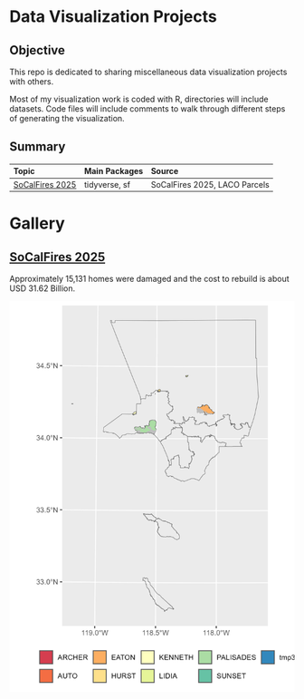 # Data Visualization Projects

## Objective
This repo is dedicated to sharing miscellaneous data visualization projects with others.

Most of my visualization work is coded with R, directories will include datasets. Code files will include comments to walk through different steps of generating the visualization.

## Summary

| **Topic**                                        | **Main Packages**                     | **Source**                    |
|:-------------------------------------------------|:--------------------------------------|:------------------------------|
| [SoCalFires 2025](./So_Cal_Fires_2025)           | tidyverse, sf                         | SoCalFires 2025, LACO Parcels |


# Gallery

## [SoCalFires 2025](./So_Cal_Fires_2025)

Approximately 15,131 homes were damaged and the cost to rebuild is about USD 31.62 Billion. 

![plot](./So_Cal_Fires_2025/plots/So_Cal_Fires_2025.png)








